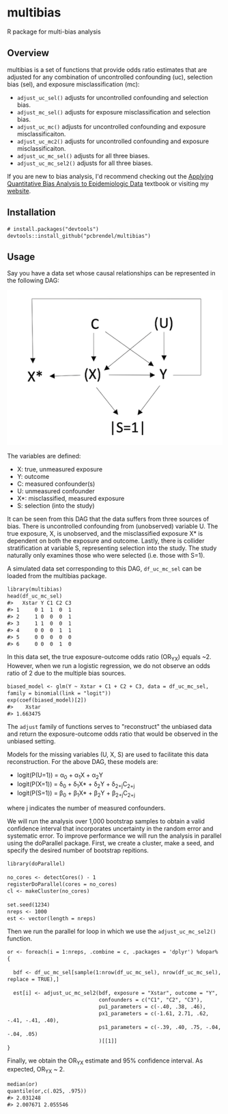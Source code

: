 # multibias
R package for multi-bias analysis

## Overview

multibias is a set of functions that provide odds ratio estimates that are adjusted for any combination of uncontrolled confounding (uc), selection bias (sel), and exposure misclassification (mc):

  - `adjust_uc_sel()` adjusts for uncontrolled confounding and selection bias.
  - `adjust_mc_sel()` adjusts for exposure misclassification and selection bias.
  - `adjust_uc_mc()` adjusts for uncontrolled confounding and exposure misclassificaiton.
  - `adjust_uc_mc2()` adjusts for uncontrolled confounding and exposure misclassificaiton.
  - `adjust_uc_mc_sel()` adjusts for all three biases.
  - `adjust_uc_mc_sel2()` adjusts for all three biases.
 
 If you are new to bias analysis, I'd recommend checking out the [Applying Quantitative Bias Analysis to Epidemiologic Data](https://www.springer.com/us/book/9780387879604) textbook or visiting my [website](https://pcbrendel.github.io/).

## Installation

```{r, eval = FALSE}
# install.packages("devtools")
devtools::install_github("pcbrendel/multibias")
```

## Usage

Say you have a data set whose causal relationships can be represented in the following DAG:

![uc_mc_sel_DAG](DAGs/uc_mc_sel_DAG.png)

The variables are defined:
 - X: true, unmeasured exposure
 - Y: outcome
 - C: measured confounder(s)
 - U: unmeasured confounder
 - X*: misclassified, measured exposure
 - S: selection (into the study)

It can be seen from this DAG that the data suffers from three sources of bias. There is uncontrolled confounding from (unobserved) variable U. The true exposure, X, is unobserved, and the misclassified exposure X* is dependent on both the exposure and outcome. Lastly, there is collider stratification at variable S, representing selection into the study. The study naturally only examines those who were selected (i.e. those with S=1).

A simulated data set corresponding to this DAG, `df_uc_mc_sel` can be loaded from the multibias package. 

```{r, eval = TRUE}
library(multibias)
head(df_uc_mc_sel)
#>   Xstar Y C1 C2 C3
#> 1     0 1  1  0  1
#> 2     1 0  0  0  1
#> 3     1 1  0  0  1
#> 4     0 0  0  1  1
#> 5     0 0  0  0  0
#> 6     0 0  0  1  0
```

In this data set, the true exposure-outcome odds ratio (OR<sub>YX</sub>) equals ~2. However, when we run a logistic regression, we do not observe an odds ratio of 2 due to the multiple bias sources.

```{r, eval = TRUE}
biased_model <- glm(Y ~ Xstar + C1 + C2 + C3, data = df_uc_mc_sel, family = binomial(link = "logit"))
exp(coef(biased_model)[2])
#>    Xstar
#> 1.663475
```

The `adjust` family of functions serves to "reconstruct" the unbiased data and return the exposure-outcome odds ratio that would be observed in the unbiased setting.

Models for the missing variables (U, X, S) are used to facilitate this data reconstruction. For the above DAG, these models are:
 - logit(P(U=1)) = &alpha;<sub>0</sub> + &alpha;<sub>1</sub>X + &alpha;<sub>2</sub>Y
 - logit(P(X=1)) = &delta;<sub>0</sub> + &delta;<sub>1</sub>X* + &delta;<sub>2</sub>Y + &delta;<sub>2+j</sub>C<sub>2+j</sub>
 - logit(P(S=1)) = &beta;<sub>0</sub> + &beta;<sub>1</sub>X* + &beta;<sub>2</sub>Y + &beta;<sub>2+j</sub>C<sub>2+j</sub>

where j indicates the number of measured confounders. 

We will run the analysis over 1,000 bootstrap samples to obtain a valid confidence interval that incorporates uncertainty in the random error and systematic error. To improve performance we will run the analysis in parallel using the doParallel package. First, we create a cluster, make a seed, and specify the desired number of bootstrap repitions.

```{r, eval = TRUE}
library(doParallel)

no_cores <- detectCores() - 1
registerDoParallel(cores = no_cores)
cl <- makeCluster(no_cores)

set.seed(1234)
nreps <- 1000
est <- vector(length = nreps)
```

Then we run the parallel for loop in which we use the `adjust_uc_mc_sel2()` function.

```{r, eval = TRUE}
or <- foreach(i = 1:nreps, .combine = c, .packages = 'dplyr') %dopar% {
  
  bdf <- df_uc_mc_sel[sample(1:nrow(df_uc_mc_sel), nrow(df_uc_mc_sel), replace = TRUE),]
  
  est[i] <- adjust_uc_mc_sel2(bdf, exposure = "Xstar", outcome = "Y",
                              confounders = c("C1", "C2", "C3"),
                              pu1_parameters = c(-.40, .38, .46),
                              px1_parameters = c(-1.61, 2.71, .62, -.41, -.41, .40), 
                              ps1_parameters = c(-.39, .40, .75, -.04, -.04, .05)
                              )[[1]]
}
```
Finally, we obtain the OR<sub>YX</sub> estimate and 95% confidence interval. As expected, OR<sub>YX</sub> ~ 2.

```{r, eval = TRUE}
median(or)
quantile(or,c(.025, .975))
#> 2.031248
#> 2.007671 2.055546
```



